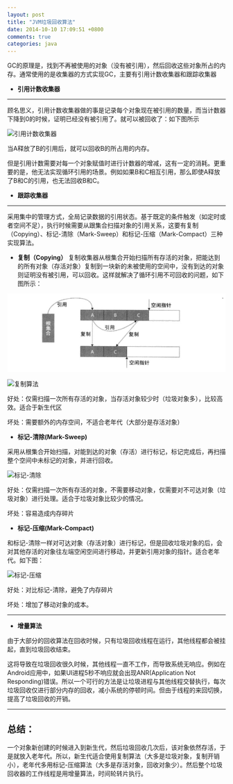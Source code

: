 ```yaml
---
layout: post
title: "JVM垃圾回收算法"
date: 2014-10-10 17:09:51 +0800
comments: true
categories: java
---
```



GC的原理是，找到不再被使用的对象（没有被引用），然后回收这些对象所占的内存。通常使用的是收集器的方式实现GC，主要有引用计数收集器和跟踪收集器


- **引用计数收集器**

----------

顾名思义，引用计数收集器做的事是记录每个对象现在被引用的数量，而当计数器下降到0的时候，证明已经没有被引用了。就可以被回收了：如下图所示

![引用计数收集器](http://jaskey.github.io/images/gc/gc_reference_counter.jpg "引用计数收集器")



当A释放了B的引用后，就可以回收B的所占用的内存。

但是引用计数需要对每一个对象赋值时进行计数器的增减，这有一定的消耗。更重要的是，他无法实现循环引用的场景。例如如果B和C相互引用，那么即使A释放了B和C的引用，也无法回收B和C。


- **跟踪收集器**
----------
采用集中的管理方式，全局记录数据的引用状态。基于既定的条件触发（如定时或者空间不足），执行时候需要从跟集合扫描对象的引用关系，这要有复制（Copying）、标记-清除（Mark-Sweep）和标记-压缩（Mark-Compact）三种实现算法。



- **复制（Copying）**
复制收集器从根集合开始扫描所有存活的对象，把能达到的所有对象（存活对象）复制到一块新的未被使用的空间中，没有到达的对象则证明没有被引用，可以回收。这样就解决了循环引用不可回收的问题，如下图所示：

![复制](../images/gc/copying.jpg)


![复制算法](http://jaskey.github.io/images/gc/copying.jpg)

好处：仅需扫描一次所有存活的对象，当存活对象较少时（垃圾对象多），比较高效。适合于新生代区

坏处：需要额外的内存空间，不适合老年代（大部分是存活对象）


- **标记-清除(Mark-Sweep)**

采用从根集合开始扫描，对能到达的对象（存活）进行标记，标记完成后，再扫描整个空间中未标记的对象，并进行回收。

![标记-清除](http://jaskey.github.io/images/gc/mark-sweep.jpg "标记-清除法")

好处：仅需扫描一次所有存活的对象，不需要移动对象，仅需要对不可达对象（垃圾对象）进行处理。适合于垃圾对象比较少的情况。

坏处：容易造成内存碎片


- **标记-压缩(Mark-Compact)**

和标记-清除一样对可达对象（存活对象）进行标记，但是回收垃圾对象的后，会对其他存活的对象往左端空闲空间进行移动，并更新引用对象的指针。适合老年代。如下图：

![标记-压缩](http://jaskey.github.io/images/gc/mark-compact.jpg "标记-压缩法")


好处：对比标记-清除，避免了内存碎片

坏处：增加了移动对象的成本。




----------
- **增量算法**

由于大部分的回收算法在回收时候，只有垃圾回收线程在运行，其他线程都会被挂起，直到垃圾回收结束。

这将导致在垃圾回收很久时候，其他线程一直不工作，而导致系统无响应。例如在Android应用中，如果UI进程5秒不响应就会出现ANR(Application Not Responding)错误。所以一个可行的方法是让垃圾进程与其他线程交替执行，每次垃圾回收仅进行部分内存的回收，减小系统的停顿时间。但由于线程的来回切换，提高了垃圾回收的开销。


------------

## 总结： ##

一个对象新创建的时候进入到新生代，然后垃圾回收几次后，该对象依然存活，于是就放入老年代。所以，新生代适合使用复制算法（大多是垃圾对象，复制开销小），老年代多用标记-压缩算法（大多是存活对象，回收对象少）。然后整个垃圾回收器的工作线程是用增量算法，时间轮转片执行。